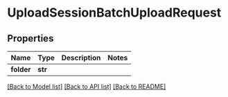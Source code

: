 # UploadSessionBatchUploadRequest

## Properties
Name | Type | Description | Notes
------------ | ------------- | ------------- | -------------
**folder** | **str** |  | 

[[Back to Model list]](../README.md#documentation-for-models) [[Back to API list]](../README.md#documentation-for-api-endpoints) [[Back to README]](../README.md)


